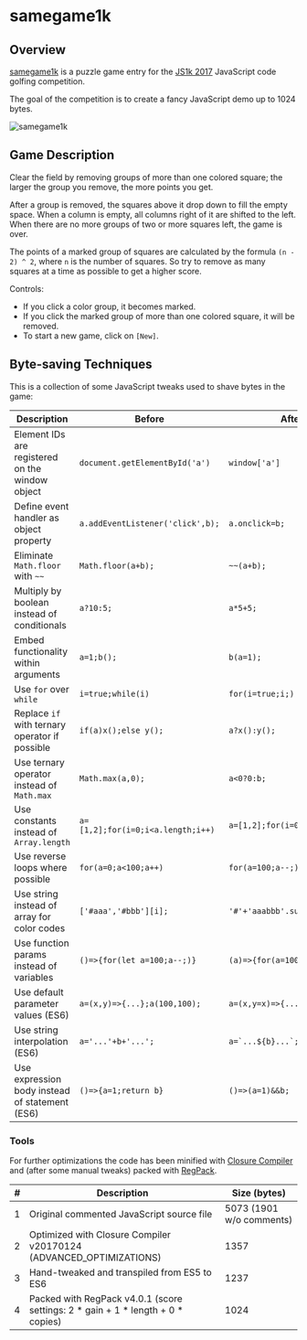 # samegame1k

## Overview

[samegame1k](http://gaborbata.github.io/samegame1k/) is a puzzle game entry
for the [JS1k 2017](http://js1k.com/2017-magic/) JavaScript code golfing competition.

The goal of the competition is to create a fancy JavaScript demo up to 1024 bytes.

![samegame1k](https://raw.githubusercontent.com/gaborbata/samegame1k/master/samegame1k-screenshot.png)

## Game Description

Clear the field by removing groups of more than one colored square;
the larger the group you remove, the more points you get.

After a group is removed, the squares above it drop down to fill the empty space.
When a column is empty, all columns right of it are shifted to the left.
When there are no more groups of two or more squares left, the game is over.

The points of a marked group of squares are calculated by the formula `(n - 2) ^ 2`,
where `n` is the number of squares.
So try to remove as many squares at a time as possible to get a higher score.

Controls:

* If you click a color group, it becomes marked.
* If you click the marked group of more than one colored square, it will be removed.
* To start a new game, click on `[New]`.

## Byte-saving Techniques

This is a collection of some JavaScript tweaks used to shave bytes in the game:

Description                                     | Before                            | After
----------------------------------------------- | --------------------------------- | -----------------------------
Element IDs are registered on the window object | `document.getElementById('a')`    | `window['a']`
Define event handler as object property         | `a.addEventListener('click',b);`  | `a.onclick=b;`
Eliminate `Math.floor` with `~~`                | `Math.floor(a+b);`                | `~~(a+b);`
Multiply by boolean instead of conditionals     | `a?10:5;`                         | `a*5+5;`
Embed functionality within arguments            | `a=1;b();`                        | `b(a=1);`
Use `for` over `while`                          | `i=true;while(i)`                 | `for(i=true;i;)`
Replace `if` with ternary operator if possible  | `if(a)x();else y();`              | `a?x():y();`
Use ternary operator instead of `Math.max`      | `Math.max(a,0);`                  | `a<0?0:b;`
Use constants instead of `Array.length`         | `a=[1,2];for(i=0;i<a.length;i++)` | `a=[1,2];for(i=0;i<2;i++)`
Use reverse loops where possible                | `for(a=0;a<100;a++)`              | `for(a=100;a--;)`
Use string instead of array for color codes     | `['#aaa','#bbb'][i];`             | `'#'+'aaabbb'.substr(i*3,3);`
Use function params instead of variables        | `()=>{for(let a=100;a--;)}`       | `(a)=>{for(a=100;a--;)}`
Use default parameter values (ES6)              | `a=(x,y)=>{...};a(100,100);`      | `a=(x,y=x)=>{...};a(100);`
Use string interpolation (ES6)                  | `a='...'+b+'...';`                | ``a=`...${b}...`;``
Use expression body instead of statement (ES6)  | `()=>{a=1;return b}`              | `()=>(a=1)&&b;`

### Tools

For further optimizations the code has been minified with [Closure Compiler](https://github.com/google/closure-compiler)
and (after some manual tweaks) packed with [RegPack](https://github.com/Siorki/RegPack).

*#* | Description                                                                     | Size (bytes)
--- | ------------------------------------------------------------------------------- | ------------------------
1   | Original commented JavaScript source file                                       | 5073 (1901 w/o comments)
2   | Optimized with Closure Compiler v20170124 (ADVANCED_OPTIMIZATIONS)              | 1357
3   | Hand-tweaked and transpiled from ES5 to ES6                                     | 1237
4   | Packed with RegPack v4.0.1 (score settings: 2 * gain + 1 * length + 0 * copies) | 1024
